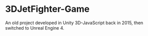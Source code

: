 # 3DJetFighter-Game

An old project developed in Unity 3D-JavaScript back in 2015, then switched to Unreal Engine 4.
